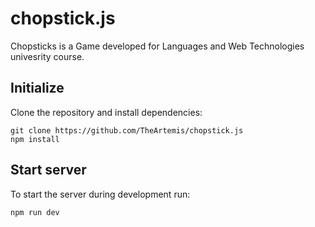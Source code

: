 # chopstick.js

Chopsticks is a Game developed for Languages and Web Technologies univesrity course.

## Initialize

Clone the repository and install dependencies:

```
git clone https://github.com/TheArtemis/chopstick.js
npm install
```

## Start server

To start the server during development run:

```
npm run dev
```
